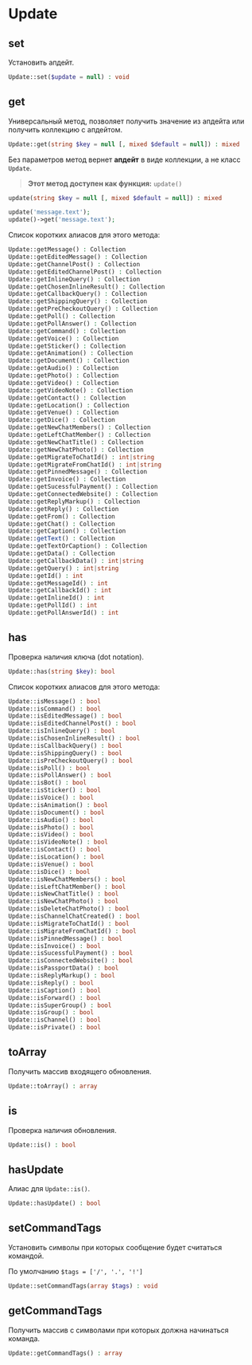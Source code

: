 # Update

## set

Установить апдейт.

```php
Update::set($update = null) : void
```

## get

Универсальный метод, позволяет получить значение из апдейта или получить коллекцию с апдейтом.

```php
Update::get(string $key = null [, mixed $default = null]) : mixed
```

Без параметров метод вернет **апдейт** в виде коллекции, а не класс `Update`.

> **Этот метод доступен как функция:** `update()`

```php
update(string $key = null [, mixed $default = null]) : mixed

update('message.text');
update()->get('message.text');
```

Список коротких алиасов для этого метода:

```php
Update::getMessage() : Collection
Update::getEditedMessage() : Collection
Update::getChannelPost() : Collection
Update::getEditedChannelPost() : Collection
Update::getInlineQuery() : Collection
Update::getChosenInlineResult() : Collection
Update::getCallbackQuery() : Collection
Update::getShippingQuery() : Collection
Update::getPreCheckoutQuery() : Collection
Update::getPoll() : Collection
Update::getPollAnswer() : Collection
Update::getCommand() : Collection
Update::getVoice() : Collection
Update::getSticker() : Collection
Update::getAnimation() : Collection
Update::getDocument() : Collection
Update::getAudio() : Collection
Update::getPhoto() : Collection
Update::getVideo() : Collection
Update::getVideoNote() : Collection
Update::getContact() : Collection
Update::getLocation() : Collection
Update::getVenue() : Collection
Update::getDice() : Collection
Update::getNewChatMembers() : Collection
Update::getLeftChatMember() : Collection
Update::getNewChatTitle() : Collection
Update::getNewChatPhoto() : Collection
Update::getMigrateToChatId() : int|string
Update::getMigrateFromChatId() : int|string
Update::getPinnedMessage() : Collection
Update::getInvoice() : Collection
Update::getSucessfulPayment() : Collection
Update::getConnectedWebsite() : Collection
Update::getReplyMarkup() : Collection
Update::getReply() : Collection
Update::getFrom() : Collection
Update::getChat() : Collection
Update::getCaption() : Collection
Update::getText() : Collection
Update::getTextOrCaption() : Collection
Update::getData() : Collection
Update::getCallbackData() : int|string
Update::getQuery() : int|string
Update::getId() : int
Update::getMessageId() : int
Update::getCallbackId() : int
Update::getInlineId() : int
Update::getPollId() : int
Update::getPollAnswerId() : int
```

## has

Проверка наличия ключа (dot notation).

```php
Update::has(string $key): bool
```

Список коротких алиасов для этого метода:

```php
Update::isMessage() : bool
Update::isCommand() : bool
Update::isEditedMessage() : bool
Update::isEditedChannelPost() : bool
Update::isInlineQuery() : bool
Update::isChosenInlineResult() : bool
Update::isCallbackQuery() : bool
Update::isShippingQuery() : bool
Update::isPreCheckoutQuery() : bool
Update::isPoll() : bool
Update::isPollAnswer() : bool
Update::isBot() : bool
Update::isSticker() : bool
Update::isVoice() : bool
Update::isAnimation() : bool
Update::isDocument() : bool
Update::isAudio() : bool
Update::isPhoto() : bool
Update::isVideo() : bool
Update::isVideoNote() : bool
Update::isContact() : bool
Update::isLocation() : bool
Update::isVenue() : bool
Update::isDice() : bool
Update::isNewChatMembers() : bool
Update::isLeftChatMember() : bool
Update::isNewChatTitle() : bool
Update::isNewChatPhoto() : bool
Update::isDeleteChatPhoto() : bool
Update::isChannelChatCreated() : bool
Update::isMigrateToChatId() : bool
Update::isMigrateFromChatId() : bool
Update::isPinnedMessage() : bool
Update::isInvoice() : bool
Update::isSucessfulPayment() : bool
Update::isConnectedWebsite() : bool
Update::isPassportData() : bool
Update::isReplyMarkup() : bool
Update::isReply() : bool
Update::isCaption() : bool
Update::isForward() : bool
Update::isSuperGroup() : bool
Update::isGroup() : bool
Update::isChannel() : bool
Update::isPrivate() : bool
```

## toArray

Получить массив входящего обновления.

```php
Update::toArray() : array
```

## is

Проверка наличия обновления.

```php
Update::is() : bool
```

## hasUpdate

Алиас для `Update::is()`.

```php
Update::hasUpdate() : bool
```

## setCommandTags

Установить символы при которых сообщение будет считаться командой.

По умолчанию `$tags = ['/', '.', '!']`

```php
Update::setCommandTags(array $tags) : void
```

## getCommandTags

Получить массив с символами при которых должна начинаться команда.

```php
Update::getCommandTags() : array
```


